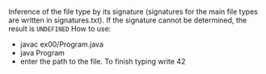 Inference of the file type by its signature (signatures for the main file types are written in signatures.txt).
If the signature cannot be determined, the result is ```UNDEFINED```
How to use:
* javac ex00/Program.java
* java Program
* enter the path to the file. To finish typing write 42
